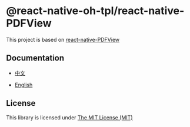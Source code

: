 # @react-native-oh-tpl/react-native-PDFView

This project is based on [react-native-PDFView](https://github.com/rumax/react-native-PDFView)

## Documentation

- [中文](https://gitee.com/react-native-oh-library/usage-docs/blob/master/zh-cn/react-native-view-pdf.md)

- [English](https://gitee.com/react-native-oh-library/usage-docs/blob/master/en/react-native-view-pdf.md)

## License

This library is licensed under [The MIT License (MIT)](https://github.com/rumax/react-native-PDFView/blob/main/LICENSE)